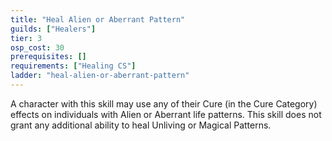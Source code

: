 ```yaml
---
title: "Heal Alien or Aberrant Pattern"
guilds: ["Healers"]
tier: 3
osp_cost: 30
prerequisites: []
requirements: ["Healing CS"]
ladder: "heal-alien-or-aberrant-pattern"
---
```

A character with this skill may use any of their Cure (in the Cure Category) effects on individuals with Alien or Aberrant life patterns. This skill does not grant any additional ability to heal Unliving or Magical Patterns.